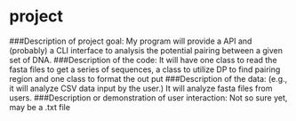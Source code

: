 # project
###Description of project goal: 
My program will provide a API and (probably) a CLI interface to analysis the potential pairing between a given set of DNA.
###Description of the code: 
It will have one class to read the fasta files to get a series of sequences, a class to utilize DP to find pairing region and one class to format the out put
###Description of the data: (e.g., it will analyze CSV data input by the user.)
It will analyze fasta files from users.
###Description or demonstration of user interaction:
Not so sure yet, may be a .txt file
